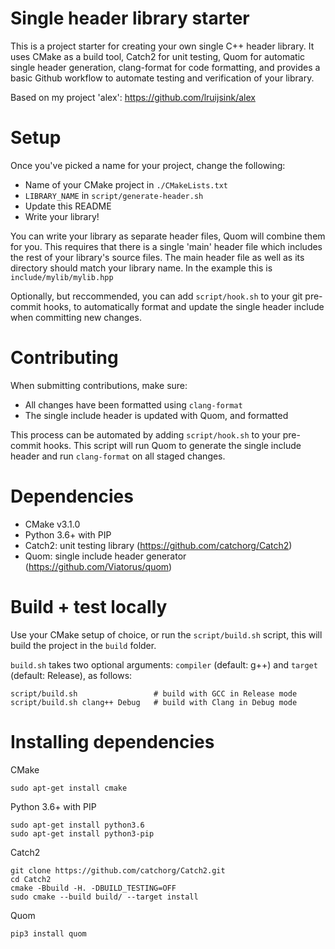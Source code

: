 # Single header library starter
This is a project starter for creating your own single C++ header library. It uses CMake as a build tool, Catch2 for unit testing, Quom for automatic single header generation, clang-format for code formatting, and provides a basic Github workflow to automate testing and verification of your library.

Based on my project 'alex': https://github.com/lruijsink/alex

# Setup
Once you've picked a name for your project, change the following:
- Name of your CMake project in `./CMakeLists.txt`
- `LIBRARY_NAME` in `script/generate-header.sh`
- Update this README
- Write your library!

You can write your library as separate header files, Quom will combine them for you. This requires that there is a single 'main' header file which includes the rest of your library's source files. The main header file as well as its directory should match your library name. In the example this is `include/mylib/mylib.hpp`

Optionally, but reccommended, you can add `script/hook.sh` to your git pre-commit hooks, to automatically format and update the single header include when committing new changes.

# Contributing
When submitting contributions, make sure:
- All changes have been formatted using `clang-format`
- The single include header is updated with Quom, and formatted

This process can be automated by adding `script/hook.sh` to your pre-commit hooks. This script will run Quom to generate the
single include header and run `clang-format` on all staged changes.

# Dependencies
- CMake v3.1.0
- Python 3.6+ with PIP
- Catch2: unit testing library (https://github.com/catchorg/Catch2)
- Quom: single include header generator (https://github.com/Viatorus/quom)

# Build + test locally
Use your CMake setup of choice, or run the `script/build.sh` script, this will build the project in the `build` folder.

`build.sh` takes two optional arguments: `compiler` (default: g++) and `target` (default: Release), as follows:
```
script/build.sh                 # build with GCC in Release mode
script/build.sh clang++ Debug   # build with Clang in Debug mode
```

# Installing dependencies
CMake
```
sudo apt-get install cmake
```

Python 3.6+ with PIP
```
sudo apt-get install python3.6
sudo apt-get install python3-pip
```

Catch2
```
git clone https://github.com/catchorg/Catch2.git
cd Catch2
cmake -Bbuild -H. -DBUILD_TESTING=OFF
sudo cmake --build build/ --target install
```

Quom
```
pip3 install quom
```
